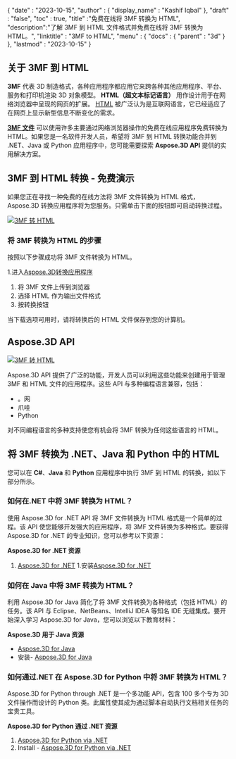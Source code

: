 {
  "date" : "2023-10-15",
  "author" : {
    "display_name" : "Kashif Iqbal"
},
  "draft" : "false",
  "toc" : true,
  "title" :"免费在线将 3MF 转换为 HTML",
  "description":"了解 3MF 到 HTML 文件格式并免费在线将 3MF 转换为 HTML。",
  "linktitle" : "3MF to HTML",
  "menu" : {
    "docs" : {
      "parent" : "3d"
}
},
  "lastmod" : "2023-10-15"
}

## 关于 3MF 到 HTML

**3MF** 代表 3D 制造格式，各种应用程序都应用它来跨各种其他应用程序、平台、服务和打印机渲染 3D 对象模型。 **HTML（超文本标记语言）** 用作设计用于在网络浏览器中呈现的网页的扩展。 [HTML](/zh/web/html/) 被广泛认为是互联网语言，它已经适应了在网页上显示新型信息不断变化的需求。

**[3MF 文件](/zh/3d/3mf/)** 可以使用许多主要通过网络浏览器操作的免费在线应用程序免费转换为 HTML。如果您是一名软件开发人员，希望将 3MF 到 HTML 转换功能合并到 .NET、Java 或 Python 应用程序中，您可能需要探索 **Aspose.3D API** 提供的实用解决方案。

## 3MF 到 HTML 转换 - 免费演示

如果您正在寻找一种免费的在线方法将 3MF 文件转换为 HTML 格式，Aspose.3D 转换应用程序将为您服务。只需单击下面的按钮即可启动转换过程。

[![3MF 转 HTML](../3mf-to-html.png)](https://products.aspose.app/3d/conversion/3mf-to-html)

### 将 3MF 转换为 HTML 的步骤

按照以下步骤成功将 3MF 文件转换为 HTML。

1.进入[Aspose.3D转换应用程序](https://products.aspose.app/3d/conversion/3mf-to-html)
1. 将 3MF 文件上传到浏览器
1. 选择 HTML 作为输出文件格式
1. 按转换按钮

当下载选项可用时，请将转换后的 HTML 文件保存到您的计算机。

## Aspose.3D API

[![3MF 转 HTML](../try-aspose-3d.png)](https://products.aspose.com/3d/)

Aspose.3D API 提供了广泛的功能，开发人员可以利用这些功能来创建用于管理 3MF 和 HTML 文件的应用程序。这些 API 与多种编程语言兼容，包括：

* 。网
* 爪哇
* Python

对不同编程语言的多种支持使您有机会将 3MF 转换为任何这些语言的 HTML。

## 将 3MF 转换为 .NET、Java 和 Python 中的 HTML

您可以在 **C#**、**Java** 和 **Python** 应用程序中执行 3MF 到 HTML 的转换，如以下部分所示。

### 如何在.NET 中将 3MF 转换为 HTML？

使用 Aspose.3D for .NET API 将 3MF 文件转换为 HTML 格式是一个简单的过程。该 API 使您能够开发强大的应用程序，将 3MF 文件转换为多种格式。要获得 Aspose.3D for .NET 的专业知识，您可以参考以下资源：

**Aspose.3D for .NET 资源**

1. [Aspose.3D for .NET](https://products.aspose.com/3d/net/)
1.安装[Aspose.3D for .NET](https://docs.aspose.com/3d/net/installation/)

### 如何在 Java 中将 3MF 转换为 HTML？

利用 Aspose.3D for Java 简化了将 3MF 文件转换为各种格式（包括 HTML）的任务。该 API 与 Eclipse、NetBeans、IntelliJ IDEA 等知名 IDE 无缝集成。要开始深入学习 Aspose.3D for Java，您可以浏览以下教育材料：

**Aspose.3D 用于 Java 资源**

* [Aspose.3D for Java](https://products.aspose.com/3d/java/)
* 安装- [Aspose.3D for Java](https://docs.aspose.com/3d/java/installation/)

### 如何通过.NET 在 Aspose.3D for Python 中将 3MF 转换为 HTML？

Aspose.3D for Python through .NET 是一个多功能 API，包含 100 多个专为 3D 文件操作而设计的 Python 类。此属性使其成为通过脚本自动执行文档相关任务的宝贵工具。

**Aspose.3D for Python 通过 .NET 资源**

1. [Aspose.3D for Python via .NET](https://products.aspose.com/3d/python-net/)
1. Install - [Aspose.3D for Python via .NET](https://releases.aspose.com/3d/python-net/)
